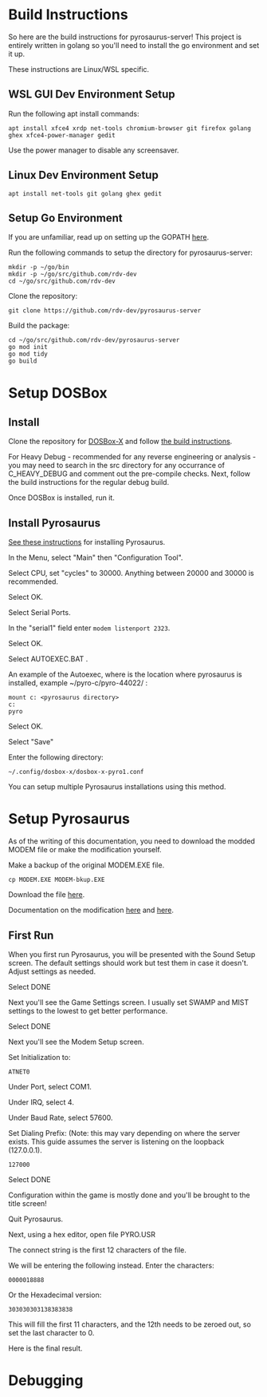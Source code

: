 # Build Instructions
So here are the build instructions for pyrosaurus-server! This project is entirely written in golang so you'll need to install the go environment and set it up.

These instructions are Linux/WSL specific.

## WSL GUI Dev Environment Setup
Run the following apt install commands:
```
apt install xfce4 xrdp net-tools chromium-browser git firefox golang ghex xfce4-power-manager gedit
```

Use the power manager to disable any screensaver.

## Linux Dev Environment Setup
```
apt install net-tools git golang ghex gedit
```

## Setup Go Environment
If you are unfamiliar, read up on setting up the GOPATH [here](https://go.dev/doc/gopath_code).

Run the following commands to setup the directory for pyrosaurus-server:
```
mkdir -p ~/go/bin
mkdir -p ~/go/src/github.com/rdv-dev
cd ~/go/src/github.com/rdv-dev
```

Clone the repository:
```
git clone https://github.com/rdv-dev/pyrosaurus-server
```

Build the package:
```
cd ~/go/src/github.com/rdv-dev/pyrosaurus-server
go mod init
go mod tidy
go build
```

# Setup DOSBox
## Install

Clone the repository for [DOSBox-X](https://github.com/joncampbell123/dosbox-x) and follow [the build instructions](https://github.com/joncampbell123/dosbox-x/blob/master/BUILD.md).

For Heavy Debug - recommended for any reverse engineering or analysis - you may need to search in the src directory for any occurrance of C_HEAVY_DEBUG and comment out the pre-compile checks. Next, follow the build instructions for the regular debug build.

Once DOSBox is installed, run it.

## Install Pyrosaurus
[See these instructions](install-pyrosaurus.md) for installing Pyrosaurus.

In the Menu, select "Main" then "Configuration Tool".

Select CPU, set "cycles" to 30000. Anything between 20000 and 30000 is recommended.

Select OK.

Select Serial Ports.

In the "serial1" field enter `modem listenport 2323`.

Select OK.

Select AUTOEXEC.BAT .

An example of the Autoexec, where <pyrosaurus directory> is the location where pyrosaurus is installed, example ~/pyro-c/pyro-44022/ :
```
mount c: <pyrosaurus directory>
c:
pyro
```
Select OK.
  
Select "Save"

Enter the following directory:
```
~/.config/dosbox-x/dosbox-x-pyro1.conf
```
  
You can setup multiple Pyrosaurus installations using this method.

# Setup Pyrosaurus
  
As of the writing of this documentation, you need to download the modded MODEM file or make the modification yourself.
  
Make a backup of the original MODEM.EXE file.
 ```
 cp MODEM.EXE MODEM-bkup.EXE
 ```
  
Download the file [here](../Mods/MODEM.EXE).
  
Documentation on the modification [here](/Modem%20Functionality.md#challenge-procedure) and [here](Modem%20Functionality.md#mode-1-details).

## First Run
When you first run Pyrosaurus, you will be presented with the Sound Setup screen. The default settings should work but test them in case it doesn't. Adjust settings as needed.
 
Select DONE

Next you'll see the Game Settings screen. I usually set SWAMP and MIST settings to the lowest to get better performance.
  
Select DONE
  
Next you'll see the Modem Setup screen.
  
Set Initialization to:
```
ATNET0
```

Under Port, select COM1.
  
Under IRQ, select 4.
  
Under Baud Rate, select 57600.

Set Dialing Prefix: (Note: this may vary depending on where the server exists. This guide assumes the server is listening on the loopback (127.0.0.1).
```
127000
```

Select DONE
  
Configuration within the game is mostly done and you'll be brought to the title screen!
  
Quit Pyrosaurus.
  
Next, using a hex editor, open file PYRO.USR

The connect string is the first 12 characters of the file.

We will be entering the following instead. Enter the characters:
```
0000018888
```

Or the Hexadecimal version:
```
303030303138383838
```

This will fill the first 11 characters, and the 12th needs to be zeroed out, so set the last character to 0.
  
Here is the final result.
# Debugging

